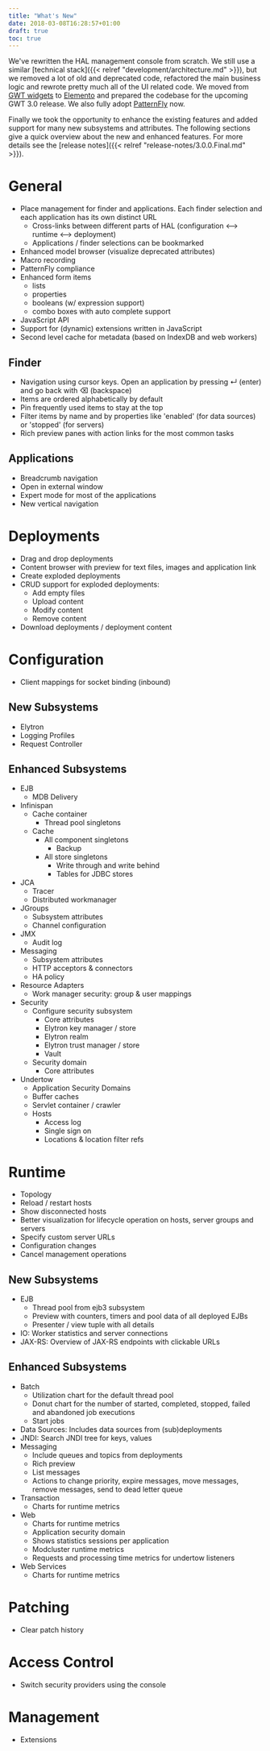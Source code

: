 ```yaml
---
title: "What's New"
date: 2018-03-08T16:28:57+01:00
draft: true
toc: true
---
```

We've rewritten the HAL management console from scratch. We still use a similar [technical stack]({{< relref "development/architecture.md" >}}), but we removed a lot of old and deprecated code, refactored the main business logic and rewrote pretty much all of the UI related code. We moved from [GWT widgets](http://www.gwtproject.org/doc/latest/RefWidgetGallery.html) to [Elemento](https://github.com/hal/elemento) and prepared the codebase for the upcoming GWT 3.0 release. We also fully adopt [PatternFly](https://www.patternfly.org/) now.  

Finally we took the opportunity to enhance the existing features and added support for many new subsystems and attributes. The following sections give a quick overview about the new and enhanced features. For more details see the [release notes]({{< relref "release-notes/3.0.0.Final.md" >}}). 

# General

- Place management for finder and applications. Each finder selection and each application has its own distinct URL
  - Cross-links between different parts of HAL (configuration ⟷ runtime ⟷ deployment)
  - Applications / finder selections can be bookmarked
- Enhanced model browser (visualize deprecated attributes)
- Macro recording
- PatternFly compliance
- Enhanced form items
  - lists
  - properties
  - booleans (w/ expression support)
  - combo boxes with auto complete support
- JavaScript API
- Support for (dynamic) extensions written in JavaScript
- Second level cache for metadata (based on IndexDB and web workers)

## Finder

- Navigation using cursor keys. Open an application by pressing ↵ (enter) and go back with ⌫ (backspace)
- Items are ordered alphabetically by default
- Pin frequently used items to stay at the top
- Filter items by name and by properties like 'enabled' (for data sources) or 'stopped' (for servers)
- Rich preview panes with action links for the most common tasks

## Applications

- Breadcrumb navigation
- Open in external window
- Expert mode for most of the applications
- New vertical navigation

# Deployments

- Drag and drop deployments
- Content browser with preview for text files, images and application link
- Create exploded deployments
- CRUD support for exploded deployments:
  - Add empty files
  - Upload content
  - Modify content
  - Remove content
- Download deployments / deployment content

# Configuration

- Client mappings for socket binding (inbound)

## New Subsystems

- Elytron
- Logging Profiles
- Request Controller

## Enhanced Subsystems

- EJB
  - MDB Delivery
- Infinispan
  - Cache container
    - Thread pool singletons
  - Cache
    - All component singletons
      - Backup
    - All store singletons
      - Write through and write behind
      - Tables for JDBC stores
- JCA
  - Tracer
  - Distributed workmanager
- JGroups
  - Subsystem attributes
  - Channel configuration
- JMX
  - Audit log
- Messaging
  - Subsystem attributes
  - HTTP acceptors & connectors
  - HA policy
- Resource Adapters
  - Work manager security: group & user mappings
- Security
  - Configure security subsystem
    - Core attributes
    - Elytron key manager / store
    - Elytron realm
    - Elytron trust manager / store
    - Vault
  - Security domain
    - Core attributes
- Undertow
  - Application Security Domains
  - Buffer caches
  - Servlet container / crawler
  - Hosts
    - Access log
    - Single sign on
    - Locations & location filter refs

# Runtime

- Topology
- Reload / restart hosts
- Show disconnected hosts
- Better visualization for lifecycle operation on hosts, server groups and servers
- Specify custom server URLs
- Configuration changes
- Cancel management operations

## New Subsystems

- EJB
  - Thread pool from ejb3 subsystem 
  - Preview with counters, timers and pool data of all deployed EJBs
  - Presenter / view tuple with all details
- IO: Worker statistics and server connections
- JAX-RS: Overview of JAX-RS endpoints with clickable URLs

## Enhanced Subsystems

- Batch
  - Utilization chart for the default thread pool
  - Donut chart for the number of started, completed, stopped, failed and abandoned job executions
  - Start jobs
- Data Sources: Includes data sources from (sub)deployments
- JNDI: Search JNDI tree for keys, values
- Messaging
  - Include queues and topics from deployments
  - Rich preview
  - List messages
  - Actions to change priority, expire messages, move messages, remove messages, send to dead letter queue
- Transaction
  - Charts for runtime metrics
- Web
  - Charts for runtime metrics
  - Application security domain
  - Shows statistics sessions per application
  - Modcluster runtime metrics
  - Requests and processing time metrics for undertow listeners
- Web Services
  - Charts for runtime metrics

# Patching

- Clear patch history

# Access Control

- Switch security providers using the console

# Management

- Extensions
